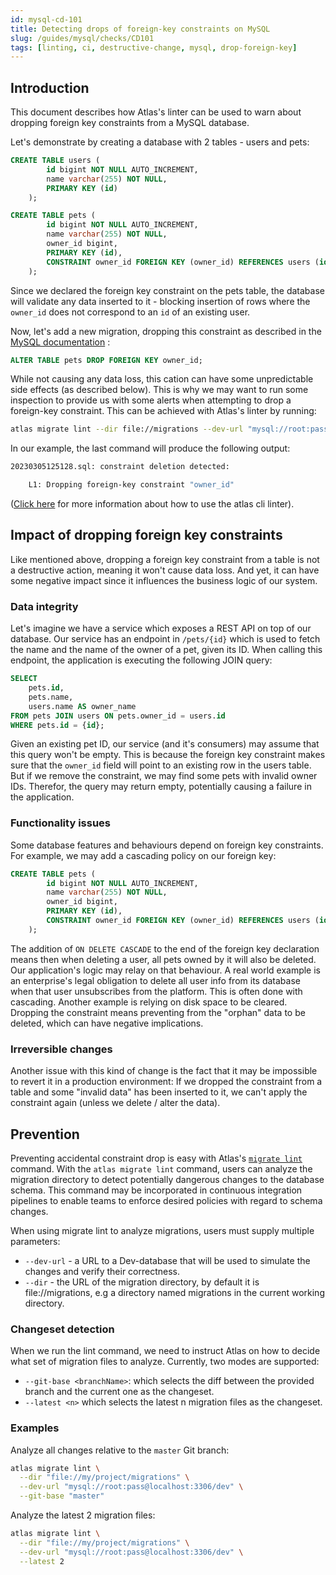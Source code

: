 ```yaml
---
id: mysql-cd-101
title: Detecting drops of foreign-key constraints on MySQL
slug: /guides/mysql/checks/CD101
tags: [linting, ci, destructive-change, mysql, drop-foreign-key]
---
```


## Introduction

This document describes how Atlas's linter can be used to warn about dropping
foreign key constraints from a MySQL database.

Let's demonstrate by creating a database with 2 tables - users and pets:
```sql
CREATE TABLE users (
        id bigint NOT NULL AUTO_INCREMENT,
        name varchar(255) NOT NULL,
        PRIMARY KEY (id)
    );

CREATE TABLE pets (
        id bigint NOT NULL AUTO_INCREMENT,
        name varchar(255) NOT NULL,
        owner_id bigint,
        PRIMARY KEY (id),
        CONSTRAINT owner_id FOREIGN KEY (owner_id) REFERENCES users (id)
    );
```

Since we declared the foreign key constraint on the pets table,
the database will validate any data inserted to it - blocking insertion
of rows where the `owner_id` does not correspond to an `id` of an existing user.

Now, let's add a new migration, dropping this constraint as described in the
[MySQL documentation](https://dev.mysql.com/doc/refman/8.0/en/create-table-foreign-keys.html#:~:text=the%20foreign%20key.-,Dropping%20Foreign%20Key%20Constraints,-You%20can%20drop)
:
```sql
ALTER TABLE pets DROP FOREIGN KEY owner_id;
```

While not causing any data loss, this cation can have some unpredictable side effects
(as described below). This is why we may want to run some inspection to provide us 
with some alerts when attempting to drop a foreign-key constraint.
This can be achieved with Atlas's linter by running:

```bash
atlas migrate lint --dir file://migrations --dev-url "mysql://root:pass@localhost:3306/dev" --latest 1
```

In our example, the last command will produce the following output:
```bash
20230305125128.sql: constraint deletion detected:

	L1: Dropping foreign-key constraint "owner_id"
```

([Click here](/versioned/lint) for more information about how to use the atlas cli linter).

## Impact of dropping foreign key constraints

Like mentioned above, dropping a foreign key constraint from a table is not a destructive
action, meaning it won't cause data loss. And yet, it can have some negative impact since 
it influences the business logic of our system.

### Data integrity

Let's imagine we have a service which exposes a REST API on top of our database.
Our service has an endpoint in `/pets/{id}` which is used to fetch the name and 
the name of the owner of a pet, given its ID.
When calling this endpoint, the application is executing the following JOIN query:

```sql
SELECT
    pets.id,
    pets.name,
    users.name AS owner_name
FROM pets JOIN users ON pets.owner_id = users.id
WHERE pets.id = {id};
```

Given an existing pet ID, our service (and it's consumers) may assume that this
query won't be empty. This is because the foreign key constraint makes sure that
the `owner_id` field will point to an existing row in the users table. But if we
remove the constraint, we may find some pets with invalid owner IDs. Therefor, the 
query may return empty, potentially causing a failure in the application.

### Functionality issues

Some database features and behaviours depend on foreign key constraints. For example,
we may add a cascading policy on our foreign key:

```sql
CREATE TABLE pets (
        id bigint NOT NULL AUTO_INCREMENT,
        name varchar(255) NOT NULL,
        owner_id bigint,
        PRIMARY KEY (id),
        CONSTRAINT owner_id FOREIGN KEY (owner_id) REFERENCES users (id) ON DELETE CASCADE
    );
```

The addition of `ON DELETE CASCADE` to the end of the foreign key declaration means
then when deleting a user, all pets owned by it will also be deleted.
Our application's logic may relay on that behaviour. A real world example
is an enterprise's legal obligation to delete all user info from its database
when that user unsubscribes from the platform. This is often done with cascading.
Another example is relying on disk space to be cleared. Dropping the constraint means
preventing from the "orphan" data to be deleted, which can have negative implications.

### Irreversible changes

Another issue with this kind of change is the fact that it may be impossible to
revert it in a production environment: If we dropped the constraint from a table 
and some "invalid data" has been inserted to it, we can't apply the constraint again
(unless we delete / alter the data).

## Prevention

Preventing accidental constraint drop is easy with Atlas's [`migrate lint`](/versioned/lint)
command. With the `atlas migrate lint` command, users can analyze the migration directory to 
detect potentially dangerous changes to the database schema. This command may be 
incorporated in continuous integration pipelines to enable teams to enforce 
desired policies with regard to schema changes.

When using migrate lint to analyze migrations, users must supply multiple parameters:

* `--dev-url` - a URL to a Dev-database that will be used to simulate the changes and verify their correctness.
* `--dir` - the URL of the migration directory, by default it is file://migrations, e.g a directory named migrations in the current working directory.

### Changeset detection

When we run the lint command, we need to instruct Atlas on how to decide what set of migration files to analyze. 
Currently, two modes are supported:

* `--git-base <branchName>`: which selects the diff between the provided branch and the current one as the changeset.
* `--latest <n>` which selects the latest n migration files as the changeset.

### Examples

Analyze all changes relative to the `master` Git branch:

```bash
atlas migrate lint \
  --dir "file://my/project/migrations" \
  --dev-url "mysql://root:pass@localhost:3306/dev" \
  --git-base "master"
```

Analyze the latest 2 migration files:

```bash
atlas migrate lint \
  --dir "file://my/project/migrations" \
  --dev-url "mysql://root:pass@localhost:3306/dev" \
  --latest 2
```